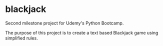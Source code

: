 # blackjack
Second milestone project for Udemy's Python Bootcamp.

The purpose of this project is to create a text based Blackjack game using simplified rules.
